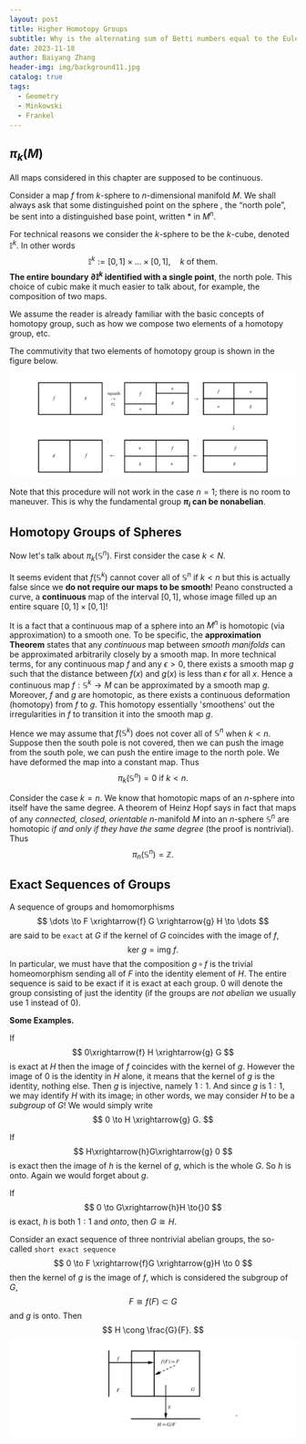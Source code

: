```yaml
---
layout: post
title: Higher Homotopy Groups
subtitle: Why is the alternating sum of Betti numbers equal to the Euler characteristic?
date: 2023-11-18
author: Baiyang Zhang
header-img: img/background11.jpg
catalog: true
tags:
  - Geometry
  - Minkowski
  - Frankel
---
```

## $\pi_ {k}(M)$

All maps considered in this chapter are supposed to be continuous. 

Consider a map $f$ from $k$-sphere to $n$-dimensional manifold $M$. We shall always ask that some distinguished point on the sphere , the “north pole”, be sent into a distinguished base point, written $\ast$ in $M^{n}$.

For technical reasons we consider the $k$-sphere to be the $k$-cube, denoted $\mathbb{I}^{k}$. In other words
$$
\mathbb{I}^{k} := [0,1] \times \dots \times [0,1],\quad k\text{ of them}.
$$
**The entire boundary $\partial \mathbb{I}^{k}$ identified with a single point**, the north pole. This choice of cubic make it much easier to talk about, for example, the composition of two maps. 

We assume the reader is already familiar with the basic concepts of homotopy group, such as how we compose two elements of a homotopy group, etc. 

The commutivity that two elements of homotopy group is shown in the figure below. 

![commutivity](/img/homotopyCommute.png)

Note that this procedure will not work in the case $n = 1$; there is no room to maneuver. This is why the fundamental group **$\pi_ {i}$ can be nonabelian**.

## Homotopy Groups of Spheres

Now let's talk about $\pi_ {k}(\mathbb{S}^{n})$. First consider the case $k<N$. 

It seems evident that $f(\mathbb{S}^{k})$ cannot cover all of $\mathbb{S}^{n}$ if $k < n$ but this is actually false since we **do not require our maps to be smooth**! Peano constructed a curve, a **continuous** map of the interval $[0, 1]$, whose image filled up an entire square $[0, 1] \times [0, 1]$! 

It is a fact that a continuous map of a sphere into an $M^{n}$ is homotopic (via approximation) to a smooth one. 
To be specific, the **approximation Theorem** states that any *continuous* map between *smooth manifolds* can be approximated arbitrarily closely by a smooth map. In more technical terms, for any continuous map $f$ and any $\epsilon>0$, there exists a smooth map $g$ such that the distance between $f(x)$ and $g(x)$ is less than $\epsilon$ for all $x$. Hence a continuous map $f: \mathbb{S}^{k} \to M$ can be approximated by a smooth map $g$. Moreover, $f$ and $g$ are homotopic, as there exists a continuous deformation (homotopy) from $f$ to $g$. This homotopy essentially 'smoothens' out the irregularities in $f$ to transition it into the smooth map $g$.

Hence we may assume that $f (\mathbb{S}^{k})$ does not cover all of $\mathbb{S}^{n}$ when $k < n$. Suppose then the south pole is not covered, then we can push the image from the south pole, we can push the entire image to the north pole. We have deformed the map into a constant map. Thus 
$$
\pi_ {k}(\mathbb{S}^{n}) =0 \text{ if } k<n.
$$

Consider the case $k=n$. We know that homotopic maps of an $n$-sphere into itself have the same degree. A theorem of Heinz Hopf says in fact that maps of any *connected, closed, orientable* $n$-manifold $M$ into an $n$-sphere $\mathbb{S}^{n}$ are homotopic *if and only if they have the same degree* (the proof is nontrivial). Thus
$$
\pi_ {n}(\mathbb{S}^{n}) = \mathbb{Z}.
$$

## Exact Sequences of Groups

A sequence of groups and homomorphisms 
$$
\dots \to F \xrightarrow{f} G \xrightarrow{g} H \to \dots
$$
are said to be `exact` at $G$ if the kernel of $G$ coincides with the image of $f$,
$$
\text{ker }g = \text{img }f.
$$
In particular, we must have that the composition $g\,\circ\,f$ is the trivial homeomorphism sending all of $F$ into the identity element of $H$. The entire sequence is said to be exact if it is exact at each group. $0$ will denote the group consisting of just the identity (if the groups are *not abelian* we usually use $1$ instead of $0$).

**Some Examples.**

If
$$
0\xrightarrow{f} H \xrightarrow{g} G
$$
is exact at $H$ then the image of $f$ coincides with the kernel of $g$. However the image of $0$ is the identity in $H$ alone, it means that the kernel of $g$ is the identity, nothing else. Then $g$ is injective, namely $1:1$. And since $g$ is $1:1$, we may identify $H$ with its image; in other words, we may consider $H$ to be a *subgroup* of $G$! We would simply write 
$$
0 \to H \xrightarrow{g} G.
$$

If 
$$
H\xrightarrow{h}G\xrightarrow{g} 0
$$
is exact then the image of $h$ is the kernel of $g$, which is the whole $G$. So $h$ is onto. Again we would forget about $g$. 

If 
$$
0 \to G\xrightarrow{h}H \to{}0
$$
is exact, $h$ is both $1:1$ and *onto*, then $G \cong H$. 

Consider an exact sequence of three nontrivial abelian groups, the so-called `short exact sequence`
$$
0 \to F \xrightarrow{f}G \xrightarrow{g}H \to 0
$$
then the kernel of $g$ is the image of $f$, which is considered the subgroup of $G$, 
$$
F \cong f(F) \subset G
$$
and $g$ is onto. Then
$$
H \cong  \frac{G}{F}.
$$
![](/img/shortExactSequence.png)

